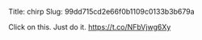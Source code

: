 Title: chirp
Slug: 99dd715cd2e66f0b1109c0133b3b679a

Click on this. Just do it. <a href="https://t.co/NFbVjwg6Xy">https://t.co/NFbVjwg6Xy</a>
